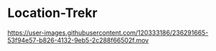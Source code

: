 # Location-Trekr
https://user-images.githubusercontent.com/120333186/236291665-53f94e57-b826-4132-9eb5-2c288f66502f.mov
